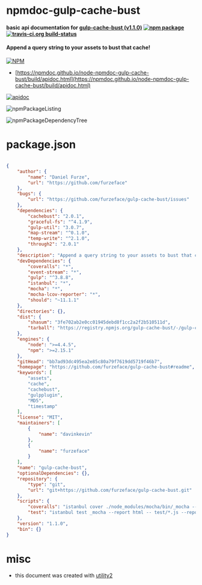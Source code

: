 # npmdoc-gulp-cache-bust

#### basic api documentation for  [gulp-cache-bust (v1.1.0)](https://github.com/furzeface/gulp-cache-bust#readme)  [![npm package](https://img.shields.io/npm/v/npmdoc-gulp-cache-bust.svg?style=flat-square)](https://www.npmjs.org/package/npmdoc-gulp-cache-bust) [![travis-ci.org build-status](https://api.travis-ci.org/npmdoc/node-npmdoc-gulp-cache-bust.svg)](https://travis-ci.org/npmdoc/node-npmdoc-gulp-cache-bust)

#### Append a query string to your assets to bust that cache!

[![NPM](https://nodei.co/npm/gulp-cache-bust.png?downloads=true&downloadRank=true&stars=true)](https://www.npmjs.com/package/gulp-cache-bust)

- [https://npmdoc.github.io/node-npmdoc-gulp-cache-bust/build/apidoc.html](https://npmdoc.github.io/node-npmdoc-gulp-cache-bust/build/apidoc.html)

[![apidoc](https://npmdoc.github.io/node-npmdoc-gulp-cache-bust/build/screenCapture.buildCi.browser.%252Ftmp%252Fbuild%252Fapidoc.html.png)](https://npmdoc.github.io/node-npmdoc-gulp-cache-bust/build/apidoc.html)

![npmPackageListing](https://npmdoc.github.io/node-npmdoc-gulp-cache-bust/build/screenCapture.npmPackageListing.svg)

![npmPackageDependencyTree](https://npmdoc.github.io/node-npmdoc-gulp-cache-bust/build/screenCapture.npmPackageDependencyTree.svg)



# package.json

```json

{
    "author": {
        "name": "Daniel Furze",
        "url": "https://github.com/furzeface"
    },
    "bugs": {
        "url": "https://github.com/furzeface/gulp-cache-bust/issues"
    },
    "dependencies": {
        "cachebust": "2.0.1",
        "graceful-fs": "^4.1.9",
        "gulp-util": "3.0.7",
        "map-stream": "^0.1.0",
        "temp-write": "^2.1.0",
        "through2": "2.0.1"
    },
    "description": "Append a query string to your assets to bust that cache!",
    "devDependencies": {
        "coveralls": "*",
        "event-stream": "*",
        "gulp": "^3.8.8",
        "istanbul": "*",
        "mocha": "*",
        "mocha-lcov-reporter": "*",
        "should": "~11.1.1"
    },
    "directories": {},
    "dist": {
        "shasum": "3fe702ab2e0cc01945debd8f1cc2a2f2b510511d",
        "tarball": "https://registry.npmjs.org/gulp-cache-bust/-/gulp-cache-bust-1.1.0.tgz"
    },
    "engines": {
        "node": ">=4.4.5",
        "npm": ">=2.15.1"
    },
    "gitHead": "bb7ad93dc495ea2e85c80a79f7619dd5719f46b7",
    "homepage": "https://github.com/furzeface/gulp-cache-bust#readme",
    "keywords": [
        "assets",
        "cache",
        "cachebust",
        "gulpplugin",
        "MD5",
        "timestamp"
    ],
    "license": "MIT",
    "maintainers": [
        {
            "name": "davinkevin"
        },
        {
            "name": "furzeface"
        }
    ],
    "name": "gulp-cache-bust",
    "optionalDependencies": {},
    "repository": {
        "type": "git",
        "url": "git+https://github.com/furzeface/gulp-cache-bust.git"
    },
    "scripts": {
        "coveralls": "istanbul cover ./node_modules/mocha/bin/_mocha --report lcovonly -- -R spec && cat ./coverage/lcov.info | ./node_modules/coveralls/bin/coveralls.js && rm -rf ./coverage",
        "test": "istanbul test _mocha --report html -- test/*.js --reporter spec"
    },
    "version": "1.1.0",
    "bin": {}
}
```



# misc
- this document was created with [utility2](https://github.com/kaizhu256/node-utility2)
